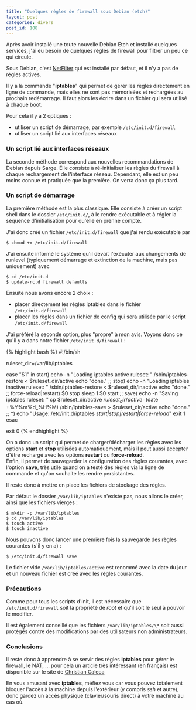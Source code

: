 ```yaml
---
title: "Quelques règles de firewall sous Debian (etch)"
layout: post
categories: divers
post_id: 108
---
```

Après avoir installé une toute nouvelle Debian Etch et installé quelques services, j'ai eu besoin de quelques règles de firewall pour filtrer un peu ce qui circule.

Sous Debian, c'est [NetFilter](http://www.netfilter.org/) qui est installé par défaut, et il n'y a pas de règles actives.

Il y a la commande "**iptables**" qui permet de gérer les règles directement en ligne de commande, mais elles ne sont pas mémorisées et rechargées au prochain redémarrage. Il faut alors les écrire dans un fichier qui sera utilisé à chaque boot.

Pour cela il y a 2 optiques :

- utiliser un script de démarrage, par exemple `/etc/init.d/firewall`
- utiliser un script lié aux interfaces réseaux

### Un script lié aux interfaces réseaux ###

La seconde méthode correspond aux nouvelles recommandations de Debian depuis Sarge. Elle consiste à ré-initialiser les règles du firewall à chaque rechargement de l'interface réseau. Cependant, elle est un peu moins connue et pratiquée que la première. On verra donc ça plus tard.

### Un script de démarrage ###

La première méthode est la plus classique. Elle consiste à créer un script shell dans le dossier `/etc/init.d/`, à le rendre exécutable et à régler la séquence d'initialisation pour qu'elle en prenne compte.

J'ai donc créé un fichier `/etc/init.d/firewall` que j'ai rendu exécutable par  

    $ chmod +x /etc/init.d/firewall

J'ai ensuite informé le système qu'il devait l'exécuter aux changements de runlevel (typiquement démarrage et extinction de la machine, mais pas uniquement) avec   

    $ cd /etc/init.d
    $ update-rc.d firewall defaults

Ensuite nous avons encore 2 choix :

- placer directement les règles iptables dans le fichier `/etc/init.d/firewall`
- placer les règles dans un fichier de config qui sera utilisée par le script `/etc/init.d/firewall`

J'ai préféré la seconde option, plus "propre" à mon avis. Voyons donc ce qu'il y a dans notre fichier `/etc/init.d/firewall` :  

{% highlight bash %}
#!/bin/sh

ruleset_dir=/var/lib/iptables

case "$1" in
start)
echo -n "Loading iptables active ruleset: "
/sbin/iptables-restore < $ruleset_dir/active
echo "done."
;;
stop)
echo -n "Loading iptables inactive ruleset: "
/sbin/iptables-restore < $ruleset_dir/inactive
echo "done."
;;
force-reload|restart)
$0 stop
sleep 1
$0 start
;;
save)
echo -n "Saving iptables ruleset: "
cp $ruleset_dir/active $ruleset_dir/active-$(date +%Y%m%d_%H%M)
/sbin/iptables-save > $ruleset_dir/active
echo "done."
;;
*)
echo "Usage: /etc/init.d/iptables *start|stop|restart|force-reload*"
exit 1
esac

exit 0
{% endhighlight %}

On a donc un script qui permet de charger/décharger les règles avec les options **start** et **stop** utilisées automatiquement, mais il peut aussi accepter d'être rechargé avec les options **restart** ou **force-reload**.  
Enfin, il permet de sauvegarder la configuration des règles courantes, avec l'option **save**, très utile quand on a testé des règles via la ligne de commande et qu'on souhaite les rendre persistantes.

Il reste donc à mettre en place les fichiers de stockage des règles.

Par défaut le dossier `/var/lib/iptables` n'existe pas, nous allons le créer, ainsi que les fichiers vierges :  

    $ mkdir -p /var/lib/iptables
    $ cd /var/lib/iptables
    $ touch active
    $ touch inactive

Nous pouvons donc lancer une première fois la sauvegarde des règles courantes (s'il y en a) :  

    $ /etc/init.d/firewall save

Le fichier vide `/var/lib/iptables/active` est renommé avec la date du jour et un nouveau fichier est créé avec les règles courantes.

### Précautions ###

Comme pour tous les scripts d'init, il est nécessaire que `/etc/init.d/firewall` soit la propriété de *root* et qu'il soit le seul à pouvoir le modifier.  

Il est également conseillé que les fichiers `/var/lib/iptables/\*` soit aussi protégés contre des modifications par des utilisateurs non administrateurs.

### Conclusions ###
Il reste donc à apprendre à se servir des règles **iptables** pour gérer le firewall, le NAT, … pour cela un article très intéressant (en français) est disponible sur le site de [Christian Caleca](http://christian.caleca.free.fr/netfilter/iptables.htm)

En vous amusant avec **iptables**, méfiez vous car vous pouvez totalement bloquer l'accès à la machine depuis l'extérieur (y compris *ssh* et autre), donc gardez un accès physique (clavier/souris direct) à votre machine au cas où.
